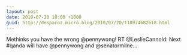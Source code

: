 ```yaml
---
layout: post
date: 2010-07-20 10:00 +1000
guid: http://desparoz.micro.blog/2010/07/20/t18974682618.html
---
```

Methinks you have the wrong @pennywong! RT @LeslieCannold: Next #qanda will have @pennywong and @senatormilne...
